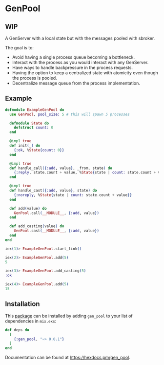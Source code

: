# GenPool

## WIP

A GenServer with a local state but with the messages pooled with sbroker.

The goal is to:

- Avoid having a single process queue becoming a bottleneck.
- Interact with the process as you would interact with any GenServer.
- Have ways to handle backpressure in the process requests.
- Having the option to keep a centralized state with atomicity even though the process is pooled.
- Decentralize message queue from the process implementation.

## Example

```Elixir
defmodule ExampleGenPool do
  use GenPool, pool_size: 5 # this will spawn 5 processes

  defmodule State do
    defstruct count: 0
  end

  @impl true
  def init(_) do
    {:ok, %State{count: 0}}
  end

  @impl true
  def handle_call({:add, value}, _from, state) do
    {:reply, state.count + value, %State{state | count: state.count + value}}
  end

  @impl true
  def handle_cast({:add, value}, state) do
    {:noreply, %State{state | count: state.count + value}}
  end

  def add(value) do
    GenPool.call(__MODULE__, {:add, value})
  end

  def add_casting(value) do
    GenPool.cast(__MODULE__, {:add, value})
  end
end

iex(1)> ExampleGenPool.start_link()

iex(2)> ExampleGenPool.add(5)
5

iex(3)> ExampleGenPool.add_casting(5)
:ok

iex(4)> ExampleGenPool.add(5)
15
```

## Installation

This [package](https://hex.pm/packages/gen_pool) can be installed by adding `gen_pool` to your list of dependencies in `mix.exs`:

```elixir
def deps do
  [
    {:gen_pool, "~> 0.0.1"}
  ]
end
```

Documentation can be found at <https://hexdocs.pm/gen_pool>.
